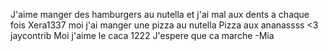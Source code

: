 J'aime manger des hamburgers au nutella et 
j'ai mal aux dents a chaque fois
Xera1337
moi j'ai manger une pizza au nutella
Pizza aux ananassss <3
jaycontrib
Moi j'aime le caca
1222 J'espere que ca marche -Mia
